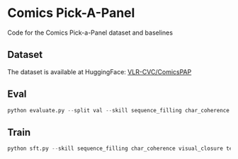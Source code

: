 # Comics Pick-A-Panel
Code for the Comics Pick-a-Panel dataset and baselines 

## Dataset
The dataset is available at HuggingFace: [VLR-CVC/ComicsPAP](https://huggingface.co/datasets/VLR-CVC/ComicsPAP)

## Eval
```python
python evaluate.py --split val --skill sequence_filling char_coherence visual_closure text_closure caption_relevance --model PATH_TO_MODEL --eval_batch_size BATCH_SIZE --dataset_cache PATH_TO_SAVE_DATASET --single_image
``` 

## Train
```python
python sft.py --skill sequence_filling char_coherence visual_closure text_closure caption_relevance --model PATH_TO_MODEL --batch_size BATCH_SIZE --max_steps TOTAL_STEPS --eval_steps EVAL_AND_SAVE_STEPS --dataset_cache PATH_TO_SAVE_DATASET --single_image
```


